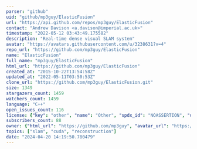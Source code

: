 ```yaml
---
parser: "github"
uid: "github/mp3guy/ElasticFusion"
url: "https://api.github.com/repos/mp3guy/ElasticFusion"
contact: "Andrew Davison <a.davison@imperial.ac.uk>"
timestamp: "2022-05-12 03:43:49.175582"
description: "Real-time dense visual SLAM system"
avatar: "https://avatars.githubusercontent.com/u/3238631?v=4"
repo_url: "https://github.com/mp3guy/ElasticFusion"
name: "ElasticFusion"
full_name: "mp3guy/ElasticFusion"
html_url: "https://github.com/mp3guy/ElasticFusion"
created_at: "2015-10-22T13:54:58Z"
updated_at: "2022-05-11T03:50:53Z"
clone_url: "https://github.com/mp3guy/ElasticFusion.git"
size: 1349
stargazers_count: 1459
watchers_count: 1459
language: "C++"
open_issues_count: 116
license: {"key": "other", "name": "Other", "spdx_id": "NOASSERTION", "url": null, "node_id": "MDc6TGljZW5zZTA="}
subscribers_count: 88
owner: {"html_url": "https://github.com/mp3guy", "avatar_url": "https://avatars.githubusercontent.com/u/3238631?v=4", "login": "mp3guy", "type": "User"}
topics: ["slam", "cuda", "reconstruction"]
date: "2024-04-20 14:19:50.780479"
---
```

